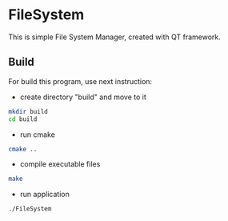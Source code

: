 # FileSystem

This is simple File System Manager, created with QT framework.


## Build

For build this program, use next instruction:

- create directory "build" and move to it
```bash
mkdir build
cd build
```

- run cmake
```bash
cmake ..
```

- compile executable files
```bash
make
```

- run application
```bash
./FileSystem
```
